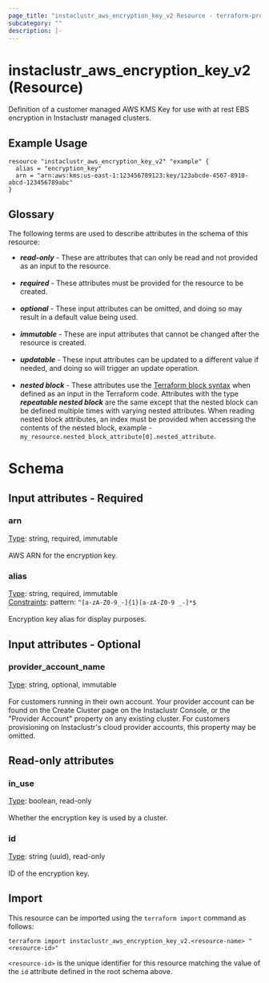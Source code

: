 ```yaml
---
page_title: "instaclustr_aws_encryption_key_v2 Resource - terraform-provider-instaclustr"
subcategory: ""
description: |-
---
```


# instaclustr_aws_encryption_key_v2 (Resource)
Definition of a customer managed AWS KMS Key for use with at rest EBS encryption in Instaclustr managed clusters.
## Example Usage
```
resource "instaclustr_aws_encryption_key_v2" "example" {
  alias = "encryption_key"
  arn = "arn:aws:kms:us-east-1:123456789123:key/123abcde-4567-8910-abcd-123456789abc"
}
```
## Glossary
The following terms are used to describe attributes in the schema of this resource:
- **_read-only_** - These are attributes that can only be read and not provided as an input to the resource.<br><br>
- **_required_** - These attributes must be provided for the resource to be created.<br><br>
- **_optional_** - These input attributes can be omitted, and doing so may result in a default value being used.<br><br>
- **_immutable_** - These are input attributes that cannot be changed after the resource is created.<br><br>
- **_updatable_** - These input attributes can be updated to a different value if needed, and doing so will trigger an update operation.<br><br>
- **_nested block_** - These attributes use the [Terraform block syntax](https://www.terraform.io/language/attr-as-blocks) when defined as an input in the Terraform code. Attributes with the type **_repeatable nested block_** are the same except that the nested block can be defined multiple times with varying nested attributes. When reading nested block attributes, an index must be provided when accessing the contents of the nested block, example - `my_resource.nested_block_attribute[0].nested_attribute`.
# Schema
## Input attributes - Required
### arn<br>
<ins>Type</ins>: string, required, immutable<br>
<br>AWS ARN for the encryption key.
### alias<br>
<ins>Type</ins>: string, required, immutable<br>
<ins>Constraints</ins>: pattern: `^[a-zA-Z0-9_-]{1}[a-zA-Z0-9 _-]*$`<br><br>Encryption key alias for display purposes.
## Input attributes - Optional
### provider_account_name<br>
<ins>Type</ins>: string, optional, immutable<br>
<br>For customers running in their own account. Your provider account can be found on the Create Cluster page on the Instaclustr Console, or the "Provider Account" property on any existing cluster. For customers provisioning on Instaclustr's cloud provider accounts, this property may be omitted.
## Read-only attributes
### in_use<br>
<ins>Type</ins>: boolean, read-only<br>
<br>Whether the encryption key is used by a cluster.
### id<br>
<ins>Type</ins>: string (uuid), read-only<br>
<br>ID of the encryption key.
## Import
This resource can be imported using the `terraform import` command as follows:
```
terraform import instaclustr_aws_encryption_key_v2.<resource-name> "<resource-id>"
```
`<resource-id>` is the unique identifier for this resource matching the value of the `id` attribute defined in the root schema above.
